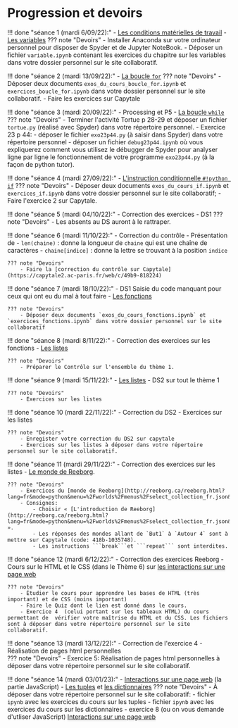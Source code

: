 # Progression et devoirs

!!! done "séance 1 (mardi 6/09/22):"
    - [Les conditions matérielles de travail](T7_Divers/1_Conseils_generaux/cours.md)
    - [Les variables](T1_Les_bases_de_Python/Chapitre_1:_Variables/cours.md)
    ??? note "Devoirs"
        - Installer Anaconda sur votre ordinateur personnel pour disposer de Spyder et de Jupyter NoteBook.
        - Déposer un fichier `variable.ipynb` contenant les exercices du chapitre sur les variables dans votre dossier personnel sur le site collaboratif.
        
!!! done "séance 2 (mardi 13/09/22):"
    - [La boucle `for`](T1_Les_bases_de_Python/Chapitre_2:_La_boucle_for/cours.md)
    ??? note "Devoirs"
        - Déposer deux documents `exos_du_cours_boucle_for.ipynb` et `exercices_boucle_for.ipynb` dans votre dossier personnel sur le site collaboratif.
        - Faire les exercices sur Capytale 

!!! done "séance 3 (mardi 20/09/22):"
    - Processing et P5 
    - [La boucle `while`](T1_Les_bases_de_Python/Chapitre_3:_La_boucle_while/cours.md)
    ??? note "Devoirs"
        - Terminer l'activité Tortue p 28-29 et déposer un fichier `tortue.py` (réalisé avec Spyder) dans votre répertoire personnel.
        - Exercice 23 p 44:
            - déposer le fichier `exo23p44.py` (à saisir dans Spyder) dans votre répertoire personnel
            - déposer un fichier `debug23p44.ipynb` où vous expliquerez comment vous utilisez le débugger de Spyder pour analyser ligne par ligne le fonctionnement de votre programme `exo23p44.py` (à la façon de python tutor).

!!! done "séance 4 (mardi 27/09/22):"
    -  [L'instruction conditionnelle ```#!python if```](T1_Les_bases_de_Python/Chapitre_4:_L'instruction_conditionnelle_if/cours.md)
    ??? note "Devoirs"
        - Déposer deux documents `exos_du_cours_if.ipynb` et `exercices_if.ipynb` dans votre dossier personnel sur le site collaboratif;
        - Faire l'exercice 2 sur Capytale.
  
!!! done "séance 5 (mardi 04/10/22):"
    - Correction des exercices
    - DS1
    ??? note "Devoirs"
        - Les absents au DS auront à le rattraper.
  
!!! done "séance 6 (mardi 11/10/22):"
    - Correction du contrôle
    - Présentation de
        - `len(chaine)` : donne la longueur de `chaine` qui est une chaîne de caractères
        - `chaine[indice]` : donne la lettre se trouvant à la position `indice`
    
    ??? note "Devoirs"
        - Faire la [correction du contrôle sur Capytale](https://capytale2.ac-paris.fr/web/c/49b9-818224) 
  
!!! done "séance 7 (mardi 18/10/22):"
    - DS1 Saisie du code manquant pour ceux qui ont eu du mal à tout faire
    - [Les fonctions](T1_Les_bases_de_Python/Chapitre_5:_Les_fonctions/cours.md)

    ??? note "Devoirs"
        - Déposer deux documents `exos_du_cours_fonctions.ipynb` et `exercices_fonctions.ipynb` dans votre dossier personnel sur le site collaboratif
  
!!! done "séance 8 (mardi 8/11/22):"
    - Correction des exercices sur les fonctions
    - [Les listes](T2_Representation_des_donnees/Chapitre_1:_Listes/cours/)

    ??? note "Devoirs"
        - Préparer le Contrôle sur l'ensemble du thème 1.

!!! done "séance 9 (mardi 15/11/22):"
    - [Les listes](T2_Representation_des_donnees/Chapitre_1:_Listes/cours/)
    - DS2 sur tout le thème 1

    ??? note "Devoirs"
        - Exercices sur les listes

!!! done "séance 10 (mardi 22/11/22):"
    - Correction du DS2
    - Exercices sur les listes
    
    ??? note "Devoirs"
        - Enregister votre correction du DS2 sur capytale
        - Exercices sur les listes à déposer dans votre répertoire personnel sur le site collaboratif.

!!! done "séance 11 (mardi 29/11/22):"
    - Correction des exercices sur les listes
    - [Le monde de Reeborg](http://reeborg.ca/reeborg.html?lang=fr&mode=python&menu=%2Fworlds%2Fmenus%2Fselect_collection_fr.json&name=Autres%20mondes&url=%2Fworlds%2Fmenus%2Fselect_collection_fr.json). 
    
    ??? note "Devoirs"
        - Exercices du [monde de Reeborg](http://reeborg.ca/reeborg.html?lang=fr&mode=python&menu=%2Fworlds%2Fmenus%2Fselect_collection_fr.json&name=Autres%20mondes&url=%2Fworlds%2Fmenus%2Fselect_collection_fr.json). 
        - Consignes:
            - Choisir « [L'introduction de Reeborg](http://reeborg.ca/reeborg.html?lang=fr&mode=python&menu=%2Fworlds%2Fmenus%2Fselect_collection_fr.json&name=Autres%20mondes&url=%2Fworlds%2Fmenus%2Fselect_collection_fr.json#) ».
            - Les réponses des mondes allant de `But1` à `Autour 4` sont à mettre sur Capytale (code: 418b-1035748).
            - Les instructions ```break```et ```repeat``` sont interdites.

!!! done "séance 12 (mardi 6/12/22):"
    - Correction des exercices Reeborg
    - Cours sur le HTML et le CSS (dans le Thème 6) sur [les interactions sur une page web](./T6_IHM_Web/Chapitre_1:_Interactions_page_web/cours/) 
    
    ??? note "Devoirs"
        - Étudier le cours pour apprendre les bases de HTML (très important) et de CSS (moins important)
        - Faire le Quiz dont le lien est donné dans le cours.
        - Exercice 4  (celui portant sur les tableaux HTML) du cours permettant de  vérifier votre maîtrise du HTML et du CSS. Les fichiers sont à déposer dans votre répertoire personnel sur le site collaboratif.

!!! done "séance 13 (mardi 13/12/22):"
    - Correction de l'exercice 4
    - Réalisation de pages html personnelles    
    ??? note "Devoirs"
        - Exercice 5: Réalisation de pages html personnelles à déposer dans votre répertoire personnel sur le site collaboratif.

!!! done "séance 14 (mardi 03/01/23):"
    -  [Interactions sur une page web](./T6_IHM_Web/Chapitre_1:_Interactions_page_web/cours/) (la partie JavaScript)
    - [Les tuples](./T2_Representation_des_donnees/Chapitre_2:_Tuples/cours/) et [les dictionnaires](./T2_Representation_des_donnees/Chapitre_3:_Dictionnaires/cours/)
    ??? note "Devoirs"
        - À déposer dans votre répertoire personnel sur le site collaboratif:
            - fichier `ipynb` avec les exercices du cours sur les tuples 
            - fichier `ipynb` avec les exercices du cours sur les dictionnaires
            - exercice 8 (ou on vous demande d'utliser JavaScript) [Interactions sur une page web](./T6_IHM_Web/Chapitre_1:_Interactions_page_web/cours/)
    
    
